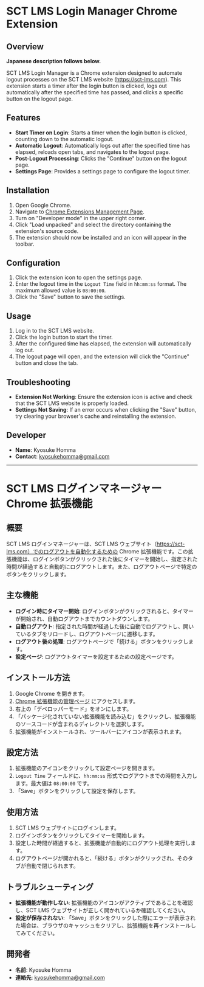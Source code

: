 # SCT LMS Login Manager Chrome Extension

## Overview

**Japanese description follows below.**

SCT LMS Login Manager is a Chrome extension designed to automate logout processes on the SCT LMS website (https://sct-lms.com). This extension starts a timer after the login button is clicked, logs out automatically after the specified time has passed, and clicks a specific button on the logout page.

## Features

- **Start Timer on Login**: Starts a timer when the login button is clicked, counting down to the automatic logout.
- **Automatic Logout**: Automatically logs out after the specified time has elapsed, reloads open tabs, and navigates to the logout page.
- **Post-Logout Processing**: Clicks the "Continue" button on the logout page.
- **Settings Page**: Provides a settings page to configure the logout timer.

## Installation

1. Open Google Chrome.
2. Navigate to [Chrome Extensions Management Page](chrome://extensions/).
3. Turn on "Developer mode" in the upper right corner.
4. Click "Load unpacked" and select the directory containing the extension's source code.
5. The extension should now be installed and an icon will appear in the toolbar.

## Configuration

1. Click the extension icon to open the settings page.
2. Enter the logout time in the `Logout Time` field in `hh:mm:ss` format. The maximum allowed value is `08:00:00`.
3. Click the "Save" button to save the settings.

## Usage

1. Log in to the SCT LMS website.
2. Click the login button to start the timer.
3. After the configured time has elapsed, the extension will automatically log out.
4. The logout page will open, and the extension will click the "Continue" button and close the tab.

## Troubleshooting

- **Extension Not Working**: Ensure the extension icon is active and check that the SCT LMS website is properly loaded.
- **Settings Not Saving**: If an error occurs when clicking the "Save" button, try clearing your browser's cache and reinstalling the extension.

## Developer

- **Name**: Kyosuke Homma
- **Contact**: kyosukehomma@gmail.com

---

# SCT LMS ログインマネージャー Chrome 拡張機能

## 概要

SCT LMS ログインマネージャーは、SCT LMS ウェブサイト（https://sct-lms.com）でのログアウトを自動化するための Chrome 拡張機能です。この拡張機能は、ログインボタンがクリックされた後にタイマーを開始し、指定された時間が経過すると自動的にログアウトします。また、ログアウトページで特定のボタンをクリックします。

## 主な機能

- **ログイン時にタイマー開始**: ログインボタンがクリックされると、タイマーが開始され、自動ログアウトまでカウントダウンします。
- **自動ログアウト**: 指定された時間が経過した後に自動でログアウトし、開いているタブをリロードし、ログアウトページに遷移します。
- **ログアウト後の処理**: ログアウトページで「続ける」ボタンをクリックします。
- **設定ページ**: ログアウトタイマーを設定するための設定ページです。

## インストール方法

1. Google Chrome を開きます。
2. [Chrome 拡張機能の管理ページ](chrome://extensions/) にアクセスします。
3. 右上の「デベロッパーモード」をオンにします。
4. 「パッケージ化されていない拡張機能を読み込む」をクリックし、拡張機能のソースコードが含まれるディレクトリを選択します。
5. 拡張機能がインストールされ、ツールバーにアイコンが表示されます。

## 設定方法

1. 拡張機能のアイコンをクリックして設定ページを開きます。
2. `Logout Time` フィールドに、`hh:mm:ss` 形式でログアウトまでの時間を入力します。最大値は `08:00:00` です。
3. 「Save」ボタンをクリックして設定を保存します。

## 使用方法

1. SCT LMS ウェブサイトにログインします。
2. ログインボタンをクリックしてタイマーを開始します。
3. 設定した時間が経過すると、拡張機能が自動的にログアウト処理を実行します。
4. ログアウトページが開かれると、「続ける」ボタンがクリックされ、そのタブが自動で閉じられます。

## トラブルシューティング

- **拡張機能が動作しない**: 拡張機能のアイコンがアクティブであることを確認し、SCT LMS ウェブサイトが正しく開かれているか確認してください。
- **設定が保存されない**: 「Save」ボタンをクリックした際にエラーが表示された場合は、ブラウザのキャッシュをクリアし、拡張機能を再インストールしてみてください。

## 開発者

- **名前**: Kyosuke Homma
- **連絡先**: kyosukehomma@gmail.com

